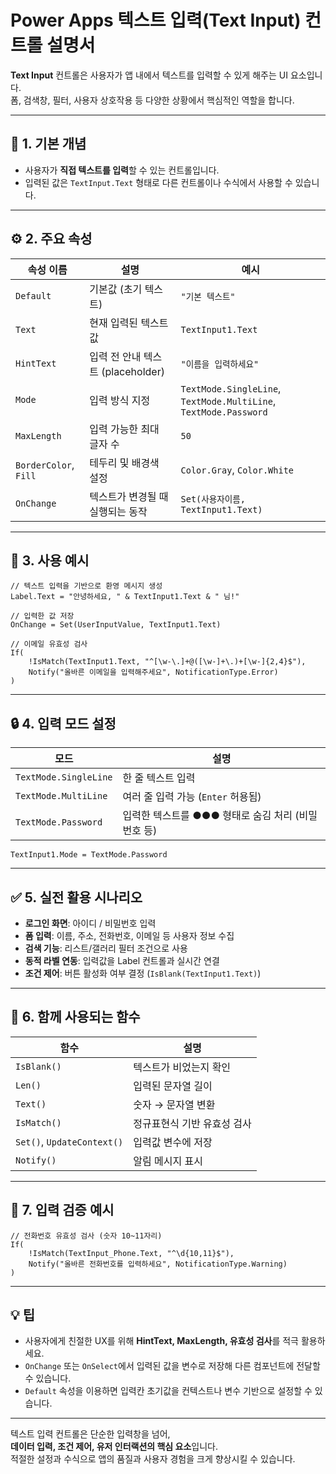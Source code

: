 # Power Apps 텍스트 입력(Text Input) 컨트롤 설명서

**Text Input** 컨트롤은 사용자가 앱 내에서 텍스트를 입력할 수 있게 해주는 UI 요소입니다.  
폼, 검색창, 필터, 사용자 상호작용 등 다양한 상황에서 핵심적인 역할을 합니다.

---

## 🧾 1. 기본 개념

- 사용자가 **직접 텍스트를 입력**할 수 있는 컨트롤입니다.
- 입력된 값은 `TextInput.Text` 형태로 다른 컨트롤이나 수식에서 사용할 수 있습니다.

---

## ⚙️ 2. 주요 속성

| 속성 이름 | 설명 | 예시 |
|-----------|------|------|
| `Default` | 기본값 (초기 텍스트) | `"기본 텍스트"` |
| `Text` | 현재 입력된 텍스트 값 | `TextInput1.Text` |
| `HintText` | 입력 전 안내 텍스트 (placeholder) | `"이름을 입력하세요"` |
| `Mode` | 입력 방식 지정 | `TextMode.SingleLine`, `TextMode.MultiLine`, `TextMode.Password` |
| `MaxLength` | 입력 가능한 최대 글자 수 | `50` |
| `BorderColor`, `Fill` | 테두리 및 배경색 설정 | `Color.Gray`, `Color.White` |
| `OnChange` | 텍스트가 변경될 때 실행되는 동작 | `Set(사용자이름, TextInput1.Text)` |

---

## 🧠 3. 사용 예시

```powerapps
// 텍스트 입력을 기반으로 환영 메시지 생성
Label.Text = "안녕하세요, " & TextInput1.Text & " 님!"

// 입력한 값 저장
OnChange = Set(UserInputValue, TextInput1.Text)

// 이메일 유효성 검사
If(
    !IsMatch(TextInput1.Text, "^[\w-\.]+@([\w-]+\.)+[\w-]{2,4}$"),
    Notify("올바른 이메일을 입력해주세요", NotificationType.Error)
)
```

---

## 🔒 4. 입력 모드 설정

| 모드 | 설명 |
|------|------|
| `TextMode.SingleLine` | 한 줄 텍스트 입력 |
| `TextMode.MultiLine` | 여러 줄 입력 가능 (`Enter` 허용됨) |
| `TextMode.Password` | 입력한 텍스트를 ●●● 형태로 숨김 처리 (비밀번호 등) |

```powerapps
TextInput1.Mode = TextMode.Password
```

---

## ✅ 5. 실전 활용 시나리오

- **로그인 화면**: 아이디 / 비밀번호 입력
- **폼 입력**: 이름, 주소, 전화번호, 이메일 등 사용자 정보 수집
- **검색 기능**: 리스트/갤러리 필터 조건으로 사용
- **동적 라벨 연동**: 입력값을 Label 컨트롤과 실시간 연결
- **조건 제어**: 버튼 활성화 여부 결정 (`IsBlank(TextInput1.Text)`)

---

## 📎 6. 함께 사용되는 함수

| 함수 | 설명 |
|------|------|
| `IsBlank()` | 텍스트가 비었는지 확인 |
| `Len()` | 입력된 문자열 길이 |
| `Text()` | 숫자 → 문자열 변환 |
| `IsMatch()` | 정규표현식 기반 유효성 검사 |
| `Set()`, `UpdateContext()` | 입력값 변수에 저장 |
| `Notify()` | 알림 메시지 표시 |

---

## 🎯 7. 입력 검증 예시

```powerapps
// 전화번호 유효성 검사 (숫자 10~11자리)
If(
    !IsMatch(TextInput_Phone.Text, "^\d{10,11}$"),
    Notify("올바른 전화번호를 입력하세요", NotificationType.Warning)
)
```

---

## 💡 팁

- 사용자에게 친절한 UX를 위해 **HintText, MaxLength, 유효성 검사**를 적극 활용하세요.
- `OnChange` 또는 `OnSelect`에서 입력된 값을 변수로 저장해 다른 컴포넌트에 전달할 수 있습니다.
- `Default` 속성을 이용하면 입력칸 초기값을 컨텍스트나 변수 기반으로 설정할 수 있습니다.

---

텍스트 입력 컨트롤은 단순한 입력창을 넘어,  
**데이터 입력, 조건 제어, 유저 인터랙션의 핵심 요소**입니다.  
적절한 설정과 수식으로 앱의 품질과 사용자 경험을 크게 향상시킬 수 있습니다.
